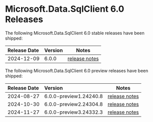 # Microsoft.Data.SqlClient 6.0 Releases

The following Microsoft.Data.SqlClient 6.0 stable releases have been shipped:

| Release Date | Version | Notes |
| :-- | :-- | :--: |
| 2024-12-09 | 6.0.0 | [release notes](6.0.0.md) |

The following Microsoft.Data.SqlClient 6.0 preview releases have been shipped:

| Release Date | Version | Notes |
| :-- | :-- | :--: |
| 2024-08-27 | 6.0.0-preview1.24240.8 | [release notes](6.0.0-preview1.md) |
| 2024-10-30 | 6.0.0-preview2.24304.8 | [release notes](6.0.0-preview2.md) |
| 2024-11-27 | 6.0.0-preview3.24332.3 | [release notes](6.0.0-preview3.md) |
